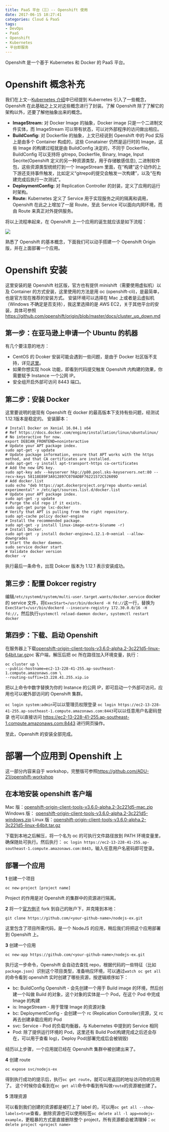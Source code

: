 ```yaml
---
title: PaaS 平台（三）-- Openshift 使用
date: 2017-06-15 18:27:41
categories: Cloud & PaaS
tags: 
- DevOps
- PaaS
- Openshift
- Kubernetes
- 平台即服务
---
```

Openshift 是一个基于 Kubernetes 和 Docker 的 PaaS 平台。

# Openshift 概念补充

我们在上文--[Kubernetes 介绍](https://www.duyidong.com/2017/06/15/kubernetes-infrastructure/)中已经提到 Kubernetes 引入了一些概念，Openshift 在此基础之上又对这些概念进行了封装。了解 Openshift 除了了解它的架构以外，还要了解他抽象出来的概念。

- **ImageStream:** 对 Docker Image 的抽象，Docker image 只是一个二进制文件实体，而 ImageStream 可以带有状态，可以对外部程序的访问做出相应。
- **BuildConfig:** 对 Dockerfile 的抽象，上文已经说到 Openshift 中的 Pod 实际上是由多个 Container 构成的，这些 Conatainer 仍然是运行时的 Image，这些 Image 的构建过程就是由 BuildConfig 决定的，不同于 Dockerfile，BuildConfig 可以支持将 gitrepo, Dockerfile, Binary, Image, Input Secrite(Openshift 定义的另一种资源类型，用于存储敏感信息), 二进制软件包，这些资源类型统统打到一个 ImageStream 里面，在“构建”这个动作的上下游还支持事件触发，比如定义“gitrepo的提交会触发一次构建”，以及“在构建完成后执行一次测试”。
- **DeploymentConfig:** 对 Replication Controller 的封装，定义了应用的运行时架构。
- **Route:** Kubernetes 定义了 Service 用于实现服务之间的隔离和调用，Openshift 在此之上增加了一层 Route，至此 Service 可以面向内网环境，而由 Route 来真正对外提供服务。

将以上流程串起来，在 Openshift 上一个应用的诞生就应该是如下流程：

![](/images/openshift_deploy_process.png)

熟悉了 Openshift 的基本概念，下面我们可以动手搭建一个 Openshift Origin 版，并在上面部署一个应用。

# Openshift 安装

这里安装的是 Openshift 社区版，官方也有提供 minishift（需要使用虚拟机）以及 Container 的方式安装，这里使用的方法是用 oc (openshift-cli)，是最简单，也是官方现在推荐的安装方式。
安装环境可以选择在 Mac 上或者是云虚拟机（Windows 不确定是否支持），我这里选择的是 AWS EC2，关于其他平台的安装，具体可参照<https://github.com/openshift/origin/blob/master/docs/cluster_up_down.md>

## 第一步：在亚马逊上申请一个 Ubuntu 的机器

有几个要注意的地方：

- CentOS 的 Dcoker 安装可能会遇到一些问题，是由于 Docker 社区版不支持，详见[这里](https://docs.docker.com/engine/installation/)。
- 如果你想实现 hook 功能，即看到代码提交触发 Openshift 内构建的效果，你需要赋予 Instance 一个公网 IP。
- 安全组开启外部可访问 8443 端口。

## 第二步：安装 Docker 

这里要说明的是现有 Openshift 在 docker 的最高版本下支持有些问题，经测试 1.12.1版本是稳定的。
安装脚本：

```
# Install Docker on Xenial 16.04.1 x64
# Ref https://docs.docker.com/engine/installation/linux/ubuntulinux/
# No interactive for now.
export DEBIAN_FRONTEND=noninteractive
# Update your APT package index.
sudo apt-get -y update
# Update package information, ensure that APT works with the https method, and that CA certificates are installed.
sudo apt-get -y install apt-transport-https ca-certificates
# Add the new GPG key.
sudo apt-key adv --keyserver hkp://p80.pool.sks-keyservers.net:80 --recv-keys 58118E89F3A912897C070ADBF76221572C52609D
# Add docker.list
sudo echo "deb https://apt.dockerproject.org/repo ubuntu-xenial experimental" > /etc/apt/sources.list.d/docker.list
# Update your APT package index.
sudo apt-get -y update
# Purge the old repo if it exists.
sudo apt-get purge lxc-docker
# Verify that APT is pulling from the right repository.
sudo apt-cache policy docker-engine
# Install the recommended package.
sudo apt-get -y install linux-image-extra-$(uname -r)
# Install Docker.
sudo apt-get -y install docker-engine=1.12.1-0~xenial --allow-downgrades
# Start the docker daemon.
sudo service docker start
# Validate docker version
docker -v
```

执行最后一条命令，出现 Dokcer 版本为 1.12.1 表示安装成功。

## 第三步：配置 Dokcer registry

编辑`/etc/systemd/system/multi-user.target.wants/docker.service` docker 的 service 文件，将`ExecStart=/usr/bin/dockerd -H fd://`这一行，替换为 `ExecStart=/usr/bin/dockerd --insecure-registry 172.30.0.0/16 -H fd://`，然后执行`systemctl reload-daemon docker`，`systemctl restart docker`

## 第四步：下载、启动 Openshift

在服务器上下载[openshift-origin-client-tools-v3.6.0-alpha.2-3c221d5-linux-64bit.tar.gz](https://github.com/openshift/origin/releases/download/v3.6.0-alpha.2/openshift-origin-client-tools-v3.6.0-alpha.2-3c221d5-linux-64bit.tar.gz)oc 客户端，解压后把 oc 所在路径加入环境变量，执行：

```
oc cluster up \
--public-hostname=ec2-13-228-41-255.ap-southeast-1.compute.amazonaws.com \
--routing-suffix=13.228.41.255.xip.io 
```

把以上命令中数字替换为你的 Instance 的公网 IP，即可启动一个外部可访问，应用也可以被外部访问的 Openshift 集群。

```oc login system:admin```可以以管理员权限登录
```oc login https://ec2-13-228-41-255.ap-southeast-1.compute.amazonaws.com:8443```可以以任意用户名密码登录
也可以直接访问 https://ec2-13-228-41-255.ap-southeast-1.compute.amazonaws.com:8443 进行网页操作。

至此，Openshift 的安装全部完成。

# 部署一个应用到 Openshift 上

这一部分内容来自于 workshop，完整版可参照<https://github.com/ADU-21/openshift-workshop>

## 在本地安装 openshift 客户端

Mac 版：[openshift-origin-client-tools-v3.6.0-alpha.2-3c221d5-mac.zip](https://github.com/openshift/origin/releases/download/v3.6.0-alpha.2/openshift-origin-client-tools-v3.6.0-alpha.2-3c221d5-mac.zip)
Windows 版： [openshift-origin-client-tools-v3.6.0-alpha.2-3c221d5-windows.zip](https://github.com/openshift/origin/releases/download/v3.6.0-alpha.2/openshift-origin-client-tools-v3.6.0-alpha.2-3c221d5-windows.zip)
Linux 版：[openshift-origin-client-tools-v3.6.0-alpha.2-3c221d5-linux-64bit.tar.gz](https://github.com/openshift/origin/releases/download/v3.6.0-alpha.2/openshift-origin-client-tools-v3.6.0-alpha.2-3c221d5-linux-64bit.tar.gz)

下载到本地之后解压，将一个名为 oc 的可执行文件路径放到 PATH 环境变量里，确保随处可执行。然后执行： ```oc login https://ec2-13-228-41-255.ap-southeast-1.compute.amazonaws.com:8443```，输入任意用户名密码即可登录。

## 部署一个应用

**1** 创建一个项目

```
oc new-project [project name]
```
Project 的作用是对 Openshift 的集群中的资源进行隔离。

**2** 将一个[官方例子](https://github.com/openshift/nodejs-ex) fork 到自己的账户下，并克隆到本地：

```
git clone https://github.com/<your-github-name>/nodejs-ex.git
```
这里包含了项目所需代码，是一个 NodeJS 的应用，稍后我们将把这个应用部署到 Openshift 上。

**3** 创建一个应用

```
oc new-app https://github.com/<your-github-name>/nodejs-ex.git
```

执行这一步命令，Openshift 会自动去查找 repo，根据代码的一些特征（比如`package.json`）识别这个项目类型，准备响应环境，可以通过```watch oc get all```的命令看到 openshift 实时创建了哪些资源，按逻辑顺序如下：

- bc: BuildConfig Openshift - 会先创建一个用于 Build image 的环境，然后创建一个叫做 Build 的对象，这个对象的实体是一个 Pod，在这个 Pod 中完成 Image 的构建
- is: ImageStream - 用于管理 Image 的资源对象
- bc: DeploymentConfig - 会创建一个 rc (Replication Controller)资源，又 rc 再去创建承载应用的 Pod
- svc: Service - Pod 的负载均衡器，与 Kubernetes 中提到的 Service 相同
- Pod: 除了提供运行环境的 Pod，这里还有 Build Pod(构建完成之后还会存在，可以用于查看 log)，Deploy Pod(部署完成后会被销毁)

经历以上步骤，一个应用就已经在 Openshift 集群中被创建出来了。

**4** 创建 route

```
oc expose svc/nodejs-ex
```

得到执行成功的提示后，执行```oc get route```，就可以用返回的地址访问你的应用了。
这个时候你会看到在```oc get all```命令中看到有叫做`route`的资源被创建了。

**5** 清理资源

可以看到我们创建的资源都是被打上了 label 的，可以用`oc get all --show-labels=true`查看，删除资源也可以使用标签```oc delete all -l app=nodejs-example```，更粗暴的方式是直接删除整个 project，所有资源都会被清理掉：`oc delete project <project name>`










